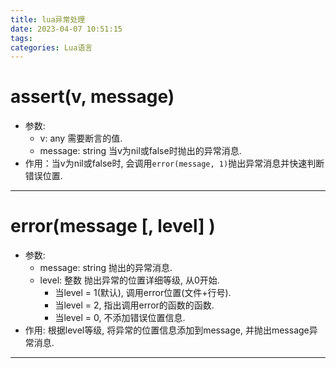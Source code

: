 ```yaml
---
title: lua异常处理
date: 2023-04-07 10:51:15
tags:
categories: Lua语言
---
```


# assert(v, message) #

+ 参数:
  + v: any 需要断言的值.
  + message: string 当v为nil或false时抛出的异常消息.
+ 作用：当v为nil或false时, 会调用``error(message, 1)``抛出异常消息并快速判断错误位置.   

---

# error(message [, level] ) #

+ 参数:
  + message: string 抛出的异常消息.
  + level: 整数 抛出异常的位置详细等级, 从0开始.
    + 当level = 1(默认), 调用error位置(文件+行号).
    + 当level = 2, 指出调用error的函数的函数.
    + 当level = 0, 不添加错误位置信息.
+ 作用: 根据level等级, 将异常的位置信息添加到message, 并抛出message异常消息.

---
